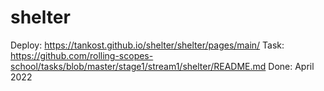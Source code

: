 # shelter
Deploy: https://tankost.github.io/shelter/shelter/pages/main/
Task: https://github.com/rolling-scopes-school/tasks/blob/master/stage1/stream1/shelter/README.md
Done: April 2022
